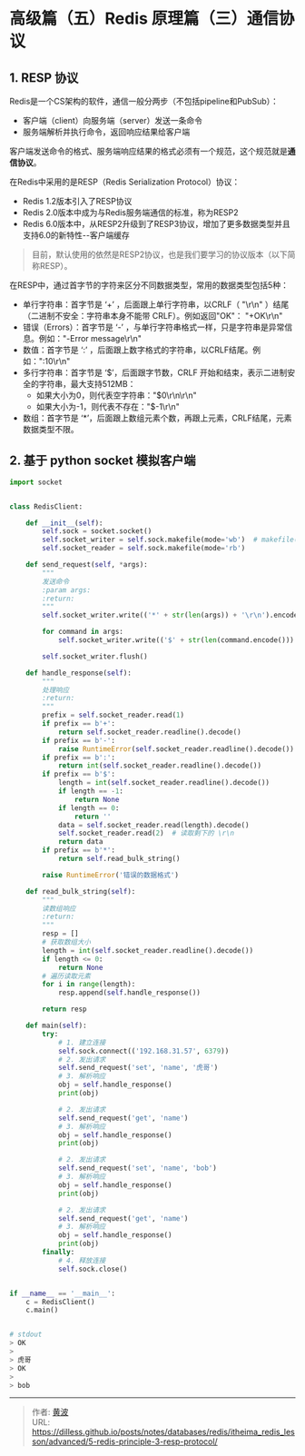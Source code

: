 # 高级篇（五）Redis 原理篇（三）通信协议


## 1. RESP 协议

Redis是一个CS架构的软件，通信一般分两步（不包括pipeline和PubSub）：

- 客户端（client）向服务端（server）发送一条命令
- 服务端解析并执行命令，返回响应结果给客户端

客户端发送命令的格式、服务端响应结果的格式必须有一个规范，这个规范就是**通信协议**。

在Redis中采用的是RESP（Redis Serialization Protocol）协议：

- Redis 1.2版本引入了RESP协议
- Redis 2.0版本中成为与Redis服务端通信的标准，称为RESP2
- Redis 6.0版本中，从RESP2升级到了RESP3协议，增加了更多数据类型并且支持6.0的新特性--客户端缓存

> 目前，默认使用的依然是RESP2协议，也是我们要学习的协议版本（以下简称RESP）。

在RESP中，通过首字节的字符来区分不同数据类型，常用的数据类型包括5种：



- 单行字符串：首字节是 ‘+’ ，后面跟上单行字符串，以CRLF（ "\r\n" ）结尾（二进制不安全：字符串本身不能带 CRLF）。例如返回"OK"： "+OK\r\n"
- 错误（Errors）：首字节是 ‘-’ ，与单行字符串格式一样，只是字符串是异常信息。例如："-Error message\r\n"
- 数值：首字节是 ‘:’ ，后面跟上数字格式的字符串，以CRLF结尾。例如：":10\r\n"
- 多行字符串：首字节是 ‘$’，后面跟字节数，CRLF 开始和结束，表示二进制安全的字符串，最大支持512MB：
  - 如果大小为0，则代表空字符串："$0\r\n\r\n"
  - 如果大小为-1，则代表不存在："$-1\r\n"
- 数组：首字节是 ‘*’，后面跟上数组元素个数，再跟上元素，CRLF结尾，元素数据类型不限。

## 2. 基于 python socket 模拟客户端

```python
import socket


class RedisClient:

    def __init__(self):
        self.sock = socket.socket()
        self.socket_writer = self.sock.makefile(mode='wb')  # makefile() 返回 file object 来操作 socket
        self.socket_reader = self.sock.makefile(mode='rb')

    def send_request(self, *args):
        """
        发送命令
        :param args:
        :return:
        """
        self.socket_writer.write(('*' + str(len(args)) + '\r\n').encode())

        for command in args:
            self.socket_writer.write(('$' + str(len(command.encode())) + '\r\n' + command + '\r\n').encode())

        self.socket_writer.flush()

    def handle_response(self):
        """
        处理响应
        :return:
        """
        prefix = self.socket_reader.read(1)
        if prefix == b'+':
            return self.socket_reader.readline().decode()
        if prefix == b'-':
            raise RuntimeError(self.socket_reader.readline().decode())
        if prefix == b':':
            return int(self.socket_reader.readline().decode())
        if prefix == b'$':
            length = int(self.socket_reader.readline().decode())
            if length == -1:
                return None
            if length == 0:
                return ''
            data = self.socket_reader.read(length).decode()
            self.socket_reader.read(2)  # 读取剩下的 \r\n
            return data
        if prefix == b'*':
            return self.read_bulk_string()

        raise RuntimeError('错误的数据格式')

    def read_bulk_string(self):
        """
        读数组响应
        :return:
        """
        resp = []
        # 获取数组大小
        length = int(self.socket_reader.readline().decode())
        if length <= 0:
            return None
        # 遍历读取元素
        for i in range(length):
            resp.append(self.handle_response())

        return resp

    def main(self):
        try:
            # 1. 建立连接
            self.sock.connect(('192.168.31.57', 6379))
            # 2. 发出请求
            self.send_request('set', 'name', '虎哥')
            # 3. 解析响应
            obj = self.handle_response()
            print(obj)

            # 2. 发出请求
            self.send_request('get', 'name')
            # 3. 解析响应
            obj = self.handle_response()
            print(obj)

            # 2. 发出请求
            self.send_request('set', 'name', 'bob')
            # 3. 解析响应
            obj = self.handle_response()
            print(obj)

            # 2. 发出请求
            self.send_request('get', 'name')
            # 3. 解析响应
            obj = self.handle_response()
            print(obj)
        finally:
            # 4. 释放连接
            self.sock.close()


if __name__ == '__main__':
    c = RedisClient()
    c.main()


# stdout    
> OK
> 
> 虎哥
> OK
>
> bob

```


---

> 作者: [黄波](https://dilless.github.io)  
> URL: https://dilless.github.io/posts/notes/databases/redis/itheima_redis_lesson/advanced/5-redis-principle-3-resp-protocol/  

